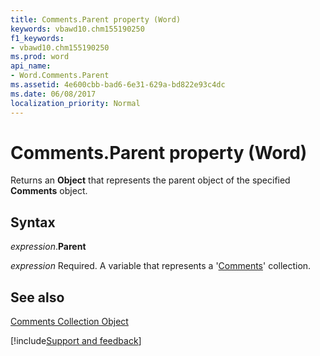 ```yaml
---
title: Comments.Parent property (Word)
keywords: vbawd10.chm155190250
f1_keywords:
- vbawd10.chm155190250
ms.prod: word
api_name:
- Word.Comments.Parent
ms.assetid: 4e600cbb-bad6-6e31-629a-bd822e93c4dc
ms.date: 06/08/2017
localization_priority: Normal
---
```



# Comments.Parent property (Word)

Returns an  **Object** that represents the parent object of the specified **Comments** object.


## Syntax

_expression_.**Parent**

_expression_ Required. A variable that represents a '[Comments](Word.comments.md)' collection.


## See also


[Comments Collection Object](Word.comments.md)

[!include[Support and feedback](~/includes/feedback-boilerplate.md)]